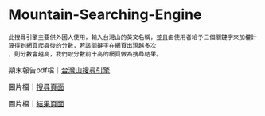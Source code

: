 # Mountain-Searching-Engine

```
此搜尋引擎主要供外國人使用，輸入台灣山的英文名稱，並且由使用者給予三個關鍵字來加權計算得到網頁爬蟲後的分數，若該關鍵字在網頁出現越多次
，則分數會越高，我們取分數前十高的網頁做為搜尋結果。
```
期末報告pdf檔｜[台灣山搜尋引擎](https://github.com/wendy0705/Mountain-Searching-Engine/blob/main/%E5%8F%B0%E7%81%A3%E5%B1%B1%E6%90%9C%E5%B0%8B%E5%BC%95%E6%93%8E.pdf)

圖片檔｜[搜尋頁面](https://github.com/wendy0705/Mountain-Searching-Engine/blob/main/%E6%90%9C%E5%B0%8B%E9%A0%81.jpg)

圖片檔｜[結果頁面](https://github.com/wendy0705/Mountain-Searching-Engine/blob/main/%E7%B5%90%E6%9E%9C%E9%A0%81.jpg)
